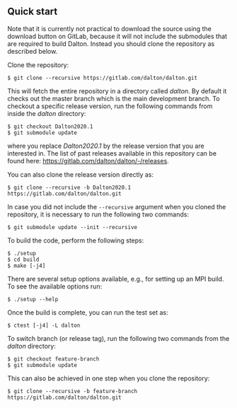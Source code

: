 ## Quick start

Note that it is currently not practical to download the source using the
download button on GitLab, because it will not include the submodules that are
required to build Dalton. Instead you should clone the repository as described
below.

Clone the repository:
```
$ git clone --recursive https://gitlab.com/dalton/dalton.git
```

This will fetch the entire repository in a directory called *dalton*. By default
it checks out the master branch which is the main development branch. To
checkout a specific release version, run the following commands from inside the
*dalton* directory:
```
$ git checkout Dalton2020.1
$ git submodule update
```
where you replace *Dalton2020.1* by the release version that you are
interested in. The list of past releases available in this repository can be
found here: https://gitlab.com/dalton/dalton/-/releases.

You can also clone the release version directly as:
```
$ git clone --recursive -b Dalton2020.1 https://gitlab.com/dalton/dalton.git
```

In case you did not include the `--recursive` argument when you cloned the
repository, it is necessary to run the following two commands:
```
$ git submodule update --init --recursive
```

To build the code, perform the following steps:
```
$ ./setup
$ cd build
$ make [-j4]
```

There are several setup options available, e.g., for setting up an MPI build.
To see the available options run:
```
$ ./setup --help
```

Once the build is complete, you can run the test set as:
```
$ ctest [-j4] -L dalton
```

To switch branch (or release tag), run the following two commands from the *dalton* directory:
```
$ git checkout feature-branch
$ git submodule update
```
This can also be achieved in one step when you clone the repository:
```
$ git clone --recursive -b feature-branch https://gitlab.com/dalton/dalton.git
```
